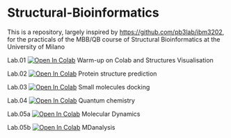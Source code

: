 # Structural-Bioinformatics
This is a repository, largely inspired by https://github.com/pb3lab/ibm3202, for the practicals of the MBB/QB course of Structural Bioinformatics at the University of Milano

Lab.01 [![Open In Colab](https://colab.research.google.com/assets/colab-badge.svg)](https://colab.research.google.com/github/carlocamilloni/Structural-Bioinformatics/blob/main/lab01_intro.ipynb) Warm-up on Colab and Structures Visualisation

Lab.02 [![Open In Colab](https://colab.research.google.com/assets/colab-badge.svg)](https://colab.research.google.com/github/carlocamilloni/Structural-Bioinformatics/blob/main/StructurePred.ipynb) Protein structure prediction

Lab.03 [![Open In Colab](https://colab.research.google.com/assets/colab-badge.svg)](https://colab.research.google.com/github/carlocamilloni/Structural-Bioinformatics/blob/main/lab03_docking.ipynb) Small molecules docking

Lab.04 [![Open In Colab](https://colab.research.google.com/assets/colab-badge.svg)](https://colab.research.google.com/github/carlocamilloni/Structural-Bioinformatics/blob/main/quantum_chemistry.ipynb) Quantum chemistry

Lab.05a [![Open In Colab](https://colab.research.google.com/assets/colab-badge.svg)](https://colab.research.google.com/github/carlocamilloni/Structural-Bioinformatics/blob/main/MD.ipynb) Molecular Dynamics

Lab.05b [![Open In Colab](https://colab.research.google.com/assets/colab-badge.svg)](https://colab.research.google.com/github/carlocamilloni/Structural-Bioinformatics/blob/main/MDanalysis.ipynb) MDanalysis

